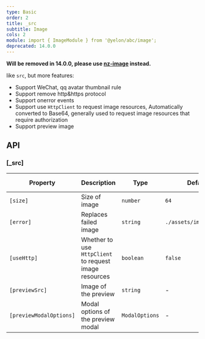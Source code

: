 ```yaml
---
type: Basic
order: 2
title: _src
subtitle: Image
cols: 2
module: import { ImageModule } from '@yelon/abc/image';
deprecated: 14.0.0
---
```


**Will be removed in 14.0.0, please use [nz-image](https://ng.ant.design/components/image/en) instead.**

like `src`, but more features:

- Support WeChat, qq avatar thumbnail rule
- Support remove http&https protocol
- Support onerror events
- Support use `HttpClient` to request image resources, Automatically converted to Base64, generally used to request image resources that require authorization
- Support preview image

## API

### [_src]

| Property | Description | Type | Default | Global Config |
|----------|-------------|------|---------|---------------|
| `[size]` | Size of image | `number` | `64` | ✅ |
| `[error]` | Replaces failed image | `string` | `./assets/img/logo.svg` | ✅ |
| `[useHttp]` | Whether to use `HttpClient` to request image resources | `boolean` | `false` | - |
| `[previewSrc]` | Image of the preview | `string` | - | - |
| `[previewModalOptions]` | Modal options of the preview modal | `ModalOptions` | - |  ✅ |
